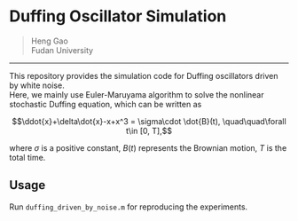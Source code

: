 # Duffing Oscillator Simulation
> Heng Gao  
> Fudan University
---

This repository provides the simulation code for Duffing oscillators driven by white noise.  
Here, we mainly use Euler-Maruyama algorithm to solve the nonlinear stochastic Duffing equation, which can be written as   

$$\ddot{x}+\delta\dot{x}-x+x^3 = \sigma\cdot \dot{B}(t), \quad\quad\forall t\in [0, T],$$  

where $\sigma$ is a positive constant, $B(t)$ represents the Brownian motion, $T$ is the total time.

## Usage
Run `duffing_driven_by_noise.m` for reproducing the experiments.
